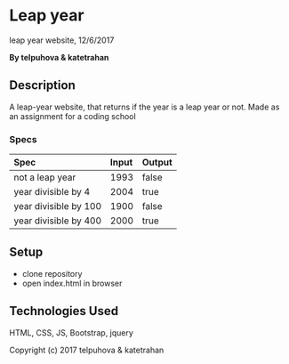 # Leap year

leap year website, 12/6/2017

**By telpuhova & katetrahan**

## Description

A leap-year website, that returns if the year is a leap year or not. Made as an assignment for a coding school

### Specs
| Spec | Input | Output |
| :-------------     | :------------- | :------------- |
| not a leap year | 1993| false |
| year divisible by 4 | 2004 | true |
| year divisible by 100 | 1900 | false |
| year divisible by 400 | 2000 | true |

## Setup

* clone repository
* open index.html in browser

## Technologies Used

HTML, CSS, JS, Bootstrap, jquery

Copyright (c) 2017 telpuhova & katetrahan
